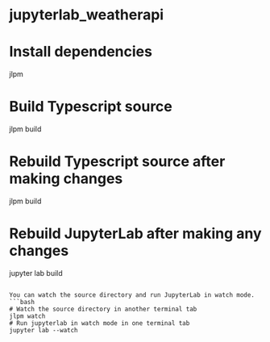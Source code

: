 # jupyterlab_weatherapi

# Install dependencies
jlpm
# Build Typescript source
jlpm build

# Rebuild Typescript source after making changes
jlpm build

# Rebuild JupyterLab after making any changes
jupyter lab build
```

You can watch the source directory and run JupyterLab in watch mode.
```bash
# Watch the source directory in another terminal tab
jlpm watch
# Run jupyterlab in watch mode in one terminal tab
jupyter lab --watch
```

